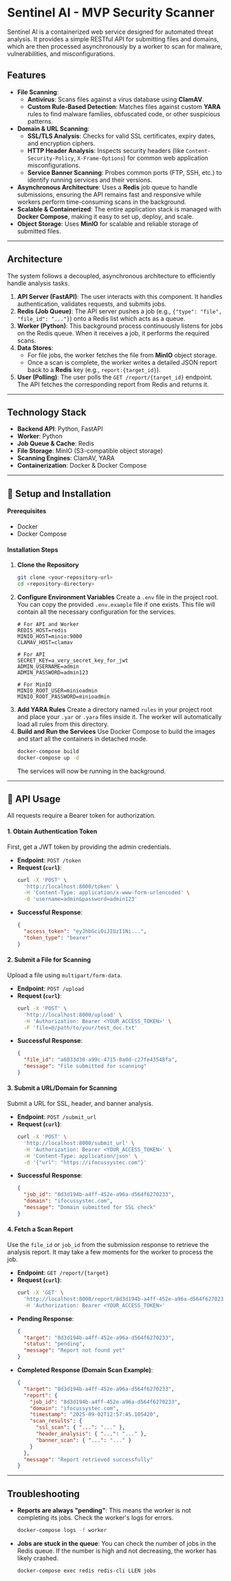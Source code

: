 

# **Sentinel AI - MVP Security Scanner**

Sentinel AI is a containerized web service designed for automated threat analysis. It provides a simple RESTful API for submitting files and domains, which are then processed asynchronously by a worker to scan for malware, vulnerabilities, and misconfigurations.

## **Features**

  * **File Scanning**:
      * **Antivirus**: Scans files against a virus database using **ClamAV**.
      * **Custom Rule-Based Detection**: Matches files against custom **YARA** rules to find malware families, obfuscated code, or other suspicious patterns.
  * **Domain & URL Scanning**:
      * **SSL/TLS Analysis**: Checks for valid SSL certificates, expiry dates, and encryption ciphers.
      * **HTTP Header Analysis**: Inspects security headers (like `Content-Security-Policy`, `X-Frame-Options`) for common web application misconfigurations.
      * **Service Banner Scanning**: Probes common ports (FTP, SSH, etc.) to identify running services and their versions.
  * **Asynchronous Architecture**: Uses a **Redis** job queue to handle submissions, ensuring the API remains fast and responsive while workers perform time-consuming scans in the background.
  * **Scalable & Containerized**: The entire application stack is managed with **Docker Compose**, making it easy to set up, deploy, and scale.
  * **Object Storage**: Uses **MinIO** for scalable and reliable storage of submitted files.

-----

## **Architecture**

The system follows a decoupled, asynchronous architecture to efficiently handle analysis tasks.

1.  **API Server (FastAPI)**: The user interacts with this component. It handles authentication, validates requests, and submits jobs.
2.  **Redis (Job Queue)**: The API server pushes a job (e.g., `{"type": "file", "file_id": "..."}`) onto a Redis list which acts as a queue.
3.  **Worker (Python)**: This background process continuously listens for jobs on the Redis queue. When it receives a job, it performs the required scans.
4.  **Data Stores**:
      * For file jobs, the worker fetches the file from **MinIO** object storage.
      * Once a scan is complete, the worker writes a detailed JSON report back to a **Redis** key (e.g., `report:{target_id}`).
5.  **User (Polling)**: The user polls the `GET /report/{target_id}` endpoint. The API fetches the corresponding report from Redis and returns it.

-----

## **Technology Stack**

  * **Backend API**: Python, FastAPI
  * **Worker**: Python
  * **Job Queue & Cache**: Redis
  * **File Storage**: MinIO (S3-compatible object storage)
  * **Scanning Engines**: ClamAV, YARA
  * **Containerization**: Docker & Docker Compose

-----

## **🔧 Setup and Installation**

#### **Prerequisites**

  * Docker
  * Docker Compose

#### **Installation Steps**

1.  **Clone the Repository**
    ```bash
    git clone <your-repository-url>
    cd <repository-directory>
    ```
2.  **Configure Environment Variables**
    Create a `.env` file in the project root. You can copy the provided `.env.example` file if one exists. This file will contain all the necessary configuration for the services.
    ```env
    # For API and Worker
    REDIS_HOST=redis
    MINIO_HOST=minio:9000
    CLAMAV_HOST=clamav

    # For API
    SECRET_KEY=a_very_secret_key_for_jwt
    ADMIN_USERNAME=admin
    ADMIN_PASSWORD=admin123

    # For MinIO
    MINIO_ROOT_USER=minioadmin
    MINIO_ROOT_PASSWORD=minioadmin
    ```
3.  **Add YARA Rules**
    Create a directory named `rules` in your project root and place your `.yar` or `.yara` files inside it. The worker will automatically load all rules from this directory.
4.  **Build and Run the Services**
    Use Docker Compose to build the images and start all the containers in detached mode.
    ```bash
    docker-compose build
    docker-compose up -d
    ```
    The services will now be running in the background.

-----

## **📝 API Usage**

All requests require a Bearer token for authorization.

#### **1. Obtain Authentication Token**

First, get a JWT token by providing the admin credentials.

  * **Endpoint**: `POST /token`
  * **Request (`curl`)**:
    ```bash
    curl -X 'POST' \
      'http://localhost:8000/token' \
      -H 'Content-Type: application/x-www-form-urlencoded' \
      -d 'username=admin&password=admin123'
    ```
  * **Successful Response**:
    ```json
    {
      "access_token": "eyJhbGciOiJIUzI1Ni...",
      "token_type": "bearer"
    }
    ```

#### **2. Submit a File for Scanning**

Upload a file using `multipart/form-data`.

  * **Endpoint**: `POST /upload`
  * **Request (`curl`)**:
    ```bash
    curl -X 'POST' \
      'http://localhost:8000/upload' \
      -H 'Authorization: Bearer <YOUR_ACCESS_TOKEN>' \
      -F 'file=@/path/to/your/test_doc.txt'
    ```
  * **Successful Response**:
    ```json
    {
      "file_id": "a6033d30-a99c-4715-8a0d-c27fe43548fa",
      "message": "File submitted for scanning"
    }
    ```

#### **3. Submit a URL/Domain for Scanning**

Submit a URL for SSL, header, and banner analysis.

  * **Endpoint**: `POST /submit_url`
  * **Request (`curl`)**:
    ```bash
    curl -X 'POST' \
      'http://localhost:8000/submit_url' \
      -H 'Authorization: Bearer <YOUR_ACCESS_TOKEN>' \
      -H 'Content-Type: application/json' \
      -d '{"url": "https://ifocussystec.com"}'
    ```
  * **Successful Response**:
    ```json
    {
      "job_id": "8d3d194b-a4ff-452e-a96a-d564f6270233",
      "domain": "ifocussystec.com",
      "message": "Domain submitted for SSL check"
    }
    ```

#### **4. Fetch a Scan Report**

Use the `file_id` or `job_id` from the submission response to retrieve the analysis report. It may take a few moments for the worker to process the job.

  * **Endpoint**: `GET /report/{target}`
  * **Request (`curl`)**:
    ```bash
    curl -X 'GET' \
      'http://localhost:8000/report/8d3d194b-a4ff-452e-a96a-d564f6270233' \
      -H 'Authorization: Bearer <YOUR_ACCESS_TOKEN>'
    ```
  * **Pending Response**:
    ```json
    {
      "target": "8d3d194b-a4ff-452e-a96a-d564f6270233",
      "status": "pending",
      "message": "Report not found yet"
    }
    ```
  * **Completed Response (Domain Scan Example)**:
    ```json
    {
      "target": "8d3d194b-a4ff-452e-a96a-d564f6270233",
      "report": {
        "job_id": "8d3d194b-a4ff-452e-a96a-d564f6270233",
        "domain": "ifocussystec.com",
        "timestamp": "2025-09-02T12:57:45.105420",
        "scan_results": {
          "ssl_scan": { "...": "..." },
          "header_analysis": { "...": "..." },
          "banner_scan": { "...": "..." }
        }
      },
      "message": "Report retrieved successfully"
    }
    ```

-----

## **Troubleshooting**

  * **Reports are always "pending"**: This means the worker is not completing its jobs. Check the worker's logs for errors.
    ```bash
    docker-compose logs -f worker
    ```
  * **Jobs are stuck in the queue**: You can check the number of jobs in the Redis queue. If the number is high and not decreasing, the worker has likely crashed.
    ```bash
    docker-compose exec redis redis-cli LLEN jobs
    ```
